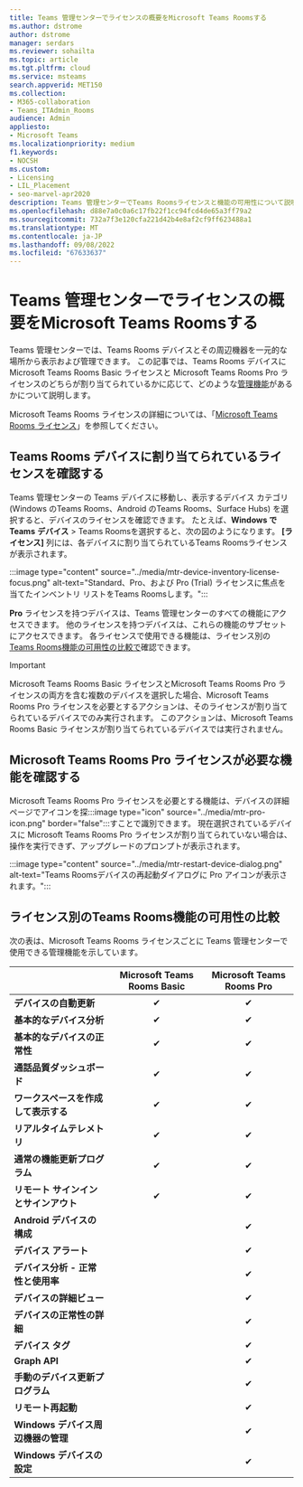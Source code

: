```yaml
---
title: Teams 管理センターでライセンスの概要をMicrosoft Teams Roomsする
ms.author: dstrome
author: dstrome
manager: serdars
ms.reviewer: sohailta
ms.topic: article
ms.tgt.pltfrm: cloud
ms.service: msteams
search.appverid: MET150
ms.collection:
- M365-collaboration
- Teams_ITAdmin_Rooms
audience: Admin
appliesto:
- Microsoft Teams
ms.localizationpriority: medium
f1.keywords:
- NOCSH
ms.custom:
- Licensing
- LIL_Placement
- seo-marvel-apr2020
description: Teams 管理センターでTeams Roomsライセンスと機能の可用性について説明し、比較します。
ms.openlocfilehash: d88e7a0c0a6c17fb22f1cc94fcd4de65a3ff79a2
ms.sourcegitcommit: 732a7f3e120cfa221d42b4e8af2cf9ff623488a1
ms.translationtype: MT
ms.contentlocale: ja-JP
ms.lasthandoff: 09/08/2022
ms.locfileid: "67633637"
---
```

# <a name="microsoft-teams-rooms-license-overview-in-teams-admin-center"></a>Teams 管理センターでライセンスの概要をMicrosoft Teams Roomsする

Teams 管理センターでは、Teams Rooms デバイスとその周辺機器を一元的な場所から表示および管理できます。 この記事では、Teams Rooms デバイスに Microsoft Teams Rooms Basic ライセンスと Microsoft Teams Rooms Pro ライセンスのどちらが割り当てられているかに応じて、どのような[管理機能](#comparison-of-teams-rooms-feature-availability-by-license)があるかについて説明します。

Microsoft Teams Rooms ライセンスの詳細については、「[Microsoft Teams Rooms ライセンス](rooms-licensing.md)」を参照してください。

## <a name="see-which-licenses-are-assigned-to-teams-rooms-devices"></a>Teams Rooms デバイスに割り当てられているライセンスを確認する

Teams 管理センターの Teams デバイスに移動し、表示するデバイス カテゴリ (Windows のTeams Rooms、Android のTeams Rooms、Surface Hubs) を選択すると、デバイスのライセンスを確認できます。 たとえば、**Windows で Teams** **デバイス** > Teams Roomsを選択すると、次の図のようになります。 **[ライセンス]** 列には、各デバイスに割り当てられているTeams Roomsライセンスが表示されます。

:::image type="content" source="../media/mtr-device-inventory-license-focus.png" alt-text="Standard、Pro、および Pro (Trial) ライセンスに焦点を当てたインベントリ リストをTeams Roomsします。":::

**Pro** ライセンスを持つデバイスは、Teams 管理センターのすべての機能にアクセスできます。 他のライセンスを持つデバイスは、これらの機能のサブセットにアクセスできます。 各ライセンスで使用できる機能は、ライセンス別の[Teams Rooms機能の可用性の比較で](#comparison-of-teams-rooms-feature-availability-by-license)確認できます。

> [!IMPORTANT]
> Microsoft Teams Rooms Basic ライセンスとMicrosoft Teams Rooms Pro ライセンスの両方を含む複数のデバイスを選択した場合、Microsoft Teams Rooms Pro ライセンスを必要とするアクションは、そのライセンスが割り当てられているデバイスでのみ実行されます。 このアクションは、Microsoft Teams Rooms Basic ライセンスが割り当てられているデバイスでは実行されません。

## <a name="see-which-features-require-a-microsoft-teams-rooms-pro-license"></a>Microsoft Teams Rooms Pro ライセンスが必要な機能を確認する

Microsoft Teams Rooms Pro ライセンスを必要とする機能は、デバイスの詳細ページでアイコンを探:::image type="icon" source="../media/mtr-pro-icon.png" border="false":::すことで識別できます。 現在選択されているデバイスに Microsoft Teams Rooms Pro ライセンスが割り当てられていない場合は、操作を実行できず、アップグレードのプロンプトが表示されます。

:::image type="content" source="../media/mtr-restart-device-dialog.png" alt-text="Teams Roomsデバイスの再起動ダイアログに Pro アイコンが表示されます。":::

## <a name="comparison-of-teams-rooms-feature-availability-by-license"></a>ライセンス別のTeams Rooms機能の可用性の比較

次の表は、Microsoft Teams Rooms ライセンスごとに Teams 管理センターで使用できる管理機能を示しています。

|                                               | Microsoft Teams Rooms Basic | Microsoft Teams Rooms Pro |
|:----------------------------------------------|:---------------------------:|:-------------------------:|
| **デバイスの自動更新**                  | &#x2714;                    | &#x2714;                  |
| **基本的なデバイス分析**                    | &#x2714;                    | &#x2714;                  |
| **基本的なデバイスの正常性**                       | &#x2714;                    | &#x2714;                  |
| **通話品質ダッシュボード**                    | &#x2714;                    | &#x2714;                  |
| **ワークスペースを作成して表示する**                | &#x2714;                    | &#x2714;                  |
| **リアルタイムテレメトリ**                       | &#x2714;                    | &#x2714;                  |
| **通常の機能更新プログラム**                   | &#x2714;                    | &#x2714;                  |
| **リモート サインインとサインアウト**               | &#x2714;                    | &#x2714;                  |
| **Android デバイスの構成**             |                             | &#x2714;                  |
| **デバイス アラート**                             |                             | &#x2714;                  |
| **デバイス分析 - 正常性と使用率** |                             | &#x2714;                  |
| **デバイスの詳細ビュー**                        |                             | &#x2714;                  |
| **デバイスの正常性の詳細**                     |                             | &#x2714;                  |
| **デバイス タグ**                               |                             | &#x2714;                  |
| **Graph API**                                |                             | &#x2714;                  |
| **手動のデバイス更新プログラム**                     |                             | &#x2714;                  |
| **リモート再起動**                            |                             | &#x2714;                  |
| **Windows デバイス周辺機器の管理**     |                             | &#x2714;                  |
| **Windows デバイスの設定**                   |                             | &#x2714;                  |
